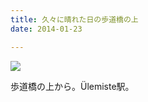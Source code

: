 ```yaml
---
title: 久々に晴れた日の歩道橋の上
date: 2014-01-23

---
```


![](https://farm1.staticflickr.com/640/20464752413_5333026f8c_b.jpg)

歩道橋の上から。Ülemiste駅。
